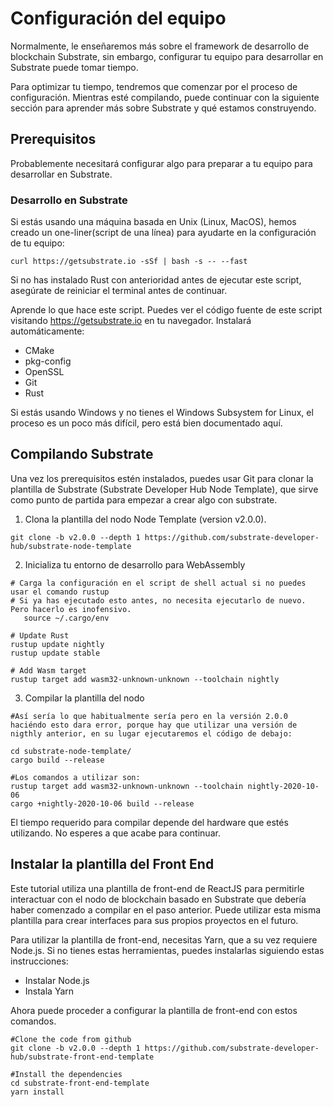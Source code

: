 # Configuración del equipo

Normalmente, le enseñaremos más sobre el framework de desarrollo de blockchain Substrate, sin embargo, configurar tu equipo para desarrollar en Substrate puede tomar tiempo.

Para optimizar tu tiempo, tendremos que comenzar por el proceso de configuración. Mientras esté compilando, puede continuar con la siguiente sección para aprender más sobre Substrate y qué estamos construyendo.

## Prerequisitos

Probablemente necesitará configurar algo para preparar a tu equipo para desarrollar en Substrate.

### Desarrollo en Substrate

Si estás usando una máquina basada en Unix (Linux, MacOS), hemos creado un one-liner(script de una línea) para ayudarte en la configuración de tu equipo:

~~~
curl https://getsubstrate.io -sSf | bash -s -- --fast
~~~

Si no has instalado Rust con anterioridad antes de ejecutar este script, asegúrate de reiniciar el terminal antes de continuar.

Aprende lo que hace este script.
Puedes ver el código fuente de este script visitando https://getsubstrate.io en tu navegador.
Instalará automáticamente:

- CMake
- pkg-config
- OpenSSL
- Git
- Rust

Si estás usando Windows y no tienes el Windows Subsystem for Linux, el proceso es un poco más difícil, pero está bien documentado aquí.

## Compilando Substrate

Una vez los prerequisitos estén instalados, puedes usar Git para clonar la plantilla de Substrate (Substrate Developer Hub Node Template), que sirve como punto de partida para empezar a crear algo con substrate.

1. Clona la plantilla del nodo Node Template (version v2.0.0).
~~~
git clone -b v2.0.0 --depth 1 https://github.com/substrate-developer-hub/substrate-node-template
~~~

2. Inicializa tu entorno de desarrollo para WebAssembly

~~~
# Carga la configuración en el script de shell actual si no puedes usar el comando rustup
# Si ya has ejecutado esto antes, no necesita ejecutarlo de nuevo. Pero hacerlo es inofensivo.
   source ~/.cargo/env

# Update Rust
rustup update nightly
rustup update stable

# Add Wasm target
rustup target add wasm32-unknown-unknown --toolchain nightly
~~~

3. Compilar la plantilla del nodo

~~~
#Así sería lo que habitualmente sería pero en la versión 2.0.0 haciéndo esto dara error, porque hay que utilizar una versión de nigthly anterior, en su lugar ejecutaremos el código de debajo:

cd substrate-node-template/
cargo build --release

#Los comandos a utilizar son:
rustup target add wasm32-unknown-unknown --toolchain nightly-2020-10-06
cargo +nightly-2020-10-06 build --release
~~~

El tiempo requerido para compilar depende del hardware que estés utilizando. No esperes a que acabe para continuar.

## Instalar la plantilla del Front End

Este tutorial utiliza una plantilla de front-end de ReactJS para permitirle interactuar con el nodo de blockchain basado en Substrate que debería haber comenzado a compilar en el paso anterior. Puede utilizar esta misma plantilla para crear interfaces para sus propios proyectos en el futuro.

Para utilizar la plantilla de front-end, necesitas Yarn, que a su vez requiere Node.js. Si no tienes estas herramientas, puedes instalarlas siguiendo estas instrucciones:

- Instalar Node.js
- Instala Yarn

Ahora puede proceder a configurar la plantilla de front-end con estos comandos.

~~~
#Clone the code from github
git clone -b v2.0.0 --depth 1 https://github.com/substrate-developer-hub/substrate-front-end-template

#Install the dependencies
cd substrate-front-end-template
yarn install
~~~

